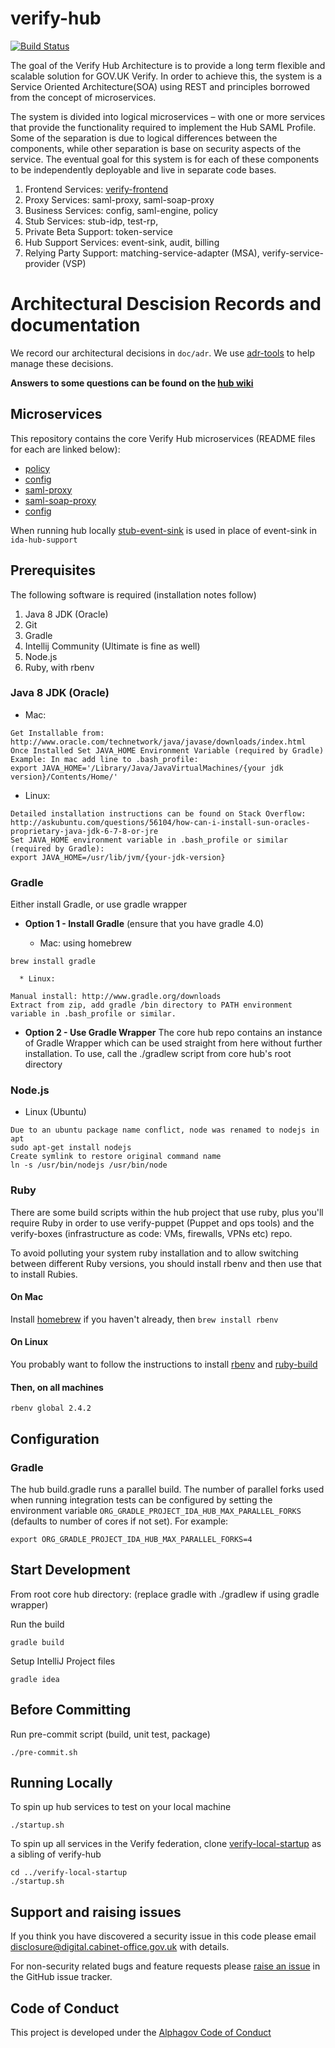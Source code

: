 verify-hub
=======

[![Build Status](https://travis-ci.org/alphagov/verify-hub.svg?branch=master)](https://travis-ci.org/alphagov/verify-hub)

The goal of the Verify Hub Architecture is to provide a long term flexible and scalable solution for GOV.UK Verify. In order to achieve this, the system is a Service Oriented Architecture(SOA) using REST and principles borrowed from the concept of microservices.

The system is divided into logical microservices – with one or more services that provide the functionality required to implement the Hub SAML Profile. Some of the separation is due to logical differences between the components, while other separation is base on security aspects of the service. The eventual goal for this system is for each of these components to be independently deployable and live in separate code bases.

1. Frontend Services: [verify-frontend](https://www.github.com/alphagov/verify-frontend/)
2. Proxy Services: saml-proxy, saml-soap-proxy
3. Business Services: config, saml-engine, policy
4. Stub Services: stub-idp, test-rp,
5. Private Beta Support: token-service
6. Hub Support Services: event-sink, audit, billing
7. Relying Party Support: matching-service-adapter (MSA), verify-service-provider (VSP)

# Architectural Descision Records and documentation

We record our architectural decisions in `doc/adr`. We use [adr-tools](https://github.com/npryce/adr-tools) to help manage these decisions.

**Answers to some questions can be found on the [hub wiki](https://github.com/alphagov/verify-hub/wiki)**

## Microservices

This repository contains the core Verify Hub microservices (README files for each are linked below):

* [policy](hub/policy/README.md)
* [config](hub/config/README.md)
* [saml-proxy](hub/saml-proxy/README.md)
* [saml-soap-proxy](hub/saml-soap-proxy/README.md)
* [config](hub/config/README.md)

When running hub locally [stub-event-sink](stub-event-sink/README.md) is used in place of event-sink in `ida-hub-support`

## Prerequisites
The following software is required (installation notes follow)

1. Java 8 JDK (Oracle)
2. Git
3. Gradle
4. Intellij Community (Ultimate is fine as well)
5. Node.js
6. Ruby, with rbenv

### Java 8 JDK (Oracle)

  * Mac:
```
Get Installable from: http://www.oracle.com/technetwork/java/javase/downloads/index.html
Once Installed Set JAVA_HOME Environment Variable (required by Gradle)
Example: In mac add line to .bash_profile:
export JAVA_HOME='/Library/Java/JavaVirtualMachines/{your jdk version}/Contents/Home/'
```

  * Linux:
```
Detailed installation instructions can be found on Stack Overflow:
http://askubuntu.com/questions/56104/how-can-i-install-sun-oracles-proprietary-java-jdk-6-7-8-or-jre
Set JAVA_HOME environment variable in .bash_profile or similar (required by Gradle):
export JAVA_HOME=/usr/lib/jvm/{your-jdk-version}
```

### Gradle
  Either install Gradle, or use gradle wrapper
  * **Option 1 - Install Gradle**
    (ensure that you have gradle 4.0)

      * Mac: using homebrew
```
brew install gradle
```
      * Linux:
```
Manual install: http://www.gradle.org/downloads
Extract from zip, add gradle /bin directory to PATH environment variable in .bash_profile or similar.
```

  * **Option 2 - Use Gradle Wrapper**
  The core hub repo contains an instance of Gradle Wrapper which can be used straight from here without further installation. To use, call the ./gradlew script from core hub's root directory

### Node.js
  * Linux (Ubuntu)
```
Due to an ubuntu package name conflict, node was renamed to nodejs in apt
sudo apt-get install nodejs
Create symlink to restore original command name
ln -s /usr/bin/nodejs /usr/bin/node
```

### Ruby

There are some build scripts within the hub project that use ruby,
plus you'll require Ruby in order to use verify-puppet (Puppet and ops
tools) and the verify-boxes (infrastructure as code: VMs, firewalls, VPNs
etc) repo.

To avoid polluting your system ruby installation and to allow
switching between different Ruby versions, you should install rbenv
and then use that to install Rubies.

#### On Mac

Install [homebrew](http://brew.sh/) if you haven't already, then `brew
install rbenv`

#### On Linux

You probably want to follow the instructions to install
[rbenv](https://github.com/sstephenson/rbenv) and
[ruby-build](https://github.com/sstephenson/ruby-build)

#### Then, on all machines

```
rbenv global 2.4.2
```

## Configuration

### Gradle

The hub build.gradle runs a parallel build. The number of parallel forks used when running integration tests can be configured by setting the environment variable ```ORG_GRADLE_PROJECT_IDA_HUB_MAX_PARALLEL_FORKS``` (defaults to number of cores if not set). For example:

```export ORG_GRADLE_PROJECT_IDA_HUB_MAX_PARALLEL_FORKS=4```

## Start Development
From root core hub directory:
(replace gradle with ./gradlew if using gradle wrapper)

Run the build
```
gradle build
```

Setup IntelliJ Project files
```
gradle idea
```

## Before Committing
Run pre-commit script (build, unit test, package)
```
./pre-commit.sh
```

## Running Locally
To spin up hub services to test on your local machine
```
./startup.sh
```

To spin up all services in the Verify federation, clone [verify-local-startup](https://github.com/alphagov/verify-local-startup) as a sibling of verify-hub
```
cd ../verify-local-startup
./startup.sh
```

## Support and raising issues

If you think you have discovered a security issue in this code please email [disclosure@digital.cabinet-office.gov.uk](mailto:disclosure@digital.cabinet-office.gov.uk) with details.

For non-security related bugs and feature requests please [raise an issue](https://github.com/alphagov/verify-hub/issues/new) in the GitHub issue tracker.

## Code of Conduct
This project is developed under the [Alphagov Code of Conduct](https://github.com/alphagov/code-of-conduct)
